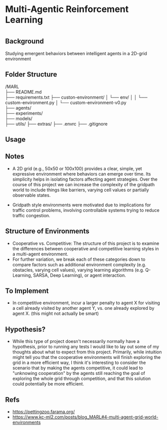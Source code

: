 # Multi-Agentic Reinforcement Learning
# 
## Background
Studying emergent behaviors between intelligent agents in a 2D-grid environment


## Folder Structure
/MARL           
├── README.md           
├── requirements.txt
├── custon-environment/
│     └──  env/
│     │     └── custom-environment.py
│     └── custom-environment-v0.py                
├── agents/                  
├── experiments/        
├── models/             
├── utils/ 
├── extras/
├── .envrc
├── .gitignore    


## Usage



## Notes
- A 2D grid (e.g., 50x50 or 100x100) provides a clear, simple, yet expressive environment where behaviors can emerge over time. Its simplicity helps in isolating factors affecting agent strategies. Over the course of this project we can increase the complexity of the gridpath world to include things like barriers, varying cell values or partially observable states.

- Gridpath style environments were motivated due to implications for traffic control problems, involving controllable systems trying to reduce traffic congestion.


## Structure of Environments
- Cooperative vs. Competitive: The structure of this project is to examine the differences between cooperative and competitive learning styles in a multi-agent environment.
- For further variation, we break each of these categories down to compare factors such as additional environment complexity (e.g. obstacles, varying cell values), varying learning algorithms (e.g. Q-Learning, SARSA, Deep Learning), or agent interaction.


## To Implement
- In competitive environment, incur a larger penalty to agent X for visiting a cell already visited by another agent Y, vs. one already explored by agent X. (this might not actually be smart)


## Hypothesis?
- While this type of project doesn't necessarily normally have a hypothesis, prior to running any tests I would like to lay out some of my thoughts about what to expect from this project. Primarily, while intuition might tell you that the cooperative environments will finish exploring the grid in a more efficient way, I think it's interesting to consider the scenario that by making the agents competitive, it could lead to "unknowing cooperation" by the agents still reaching the goal of exploring the whole grid through competition, and that this solution could potentially be more efficient. 


## Refs
- https://pettingzoo.farama.org/
- https://www.kc-ml2.com/posts/blog_MARL#4-multi-agent-grid-world-environments

